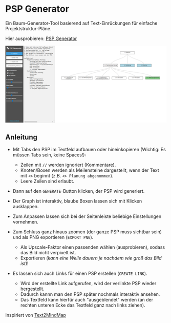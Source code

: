 # PSP Generator
Ein Baum-Generator-Tool basierend auf Text-Einrückungen für einfache Projektstruktur-Pläne.

Hier ausprobieren: [PSP Generator](https://tryops.github.io/psp-generator/)

![Screenshot](res/screenshot.png)

## Anleitung
- Mit Tabs den PSP im Textfeld aufbauen oder hineinkopieren (Wichtig: Es müssen Tabs sein, keine Spaces!):
  - Zeilen mit `//` werden ignoriert (Kommentare).
  - Knoten/Boxen werden als Meilensteine dargestellt, wenn der Text mit `<>` beginnt (z.B. `<> Planung abgenommen`).
  - Leere Zeilen sind erlaubt.
- Dann auf den `GENERATE`-Button klicken, der PSP wird generiert.
- Der Graph ist interaktiv, blaube Boxen lassen sich mit Klicken ausklappen.
- Zum Anpassen lassen sich bei der Seitenleiste beliebige Einstellungen vornehmen.
- Zum Schluss ganz hinaus zoomen (der ganze PSP muss sichtbar sein) und als PNG exportieren (`EXPORT PNG`).
  - Als Upscale-Faktor einen passenden wählen (ausprobieren), sodass das Bild nicht verpixelt ist. 
  - Exportieren (_kann eine Weile dauern je nachdem wie groß das Bild ist_)!
  
- Es lassen sich auch Links für einen PSP erstellen (`CREATE LINK`). 
  - Wird der erstellte Link aufgerufen, wird der verlinkte PSP wieder hergestellt. 
  - Dadurch kannn man den PSP später nochmals interaktiv ansehen. 
  - Das Textfeld kann hierfür auch "ausgeblendet" werden (an der rechten unteren Ecke das Textfeld ganz nach links ziehen). 


Inspiriert von [Text2MindMap](https://tobloef.com/text2mindmap/)
